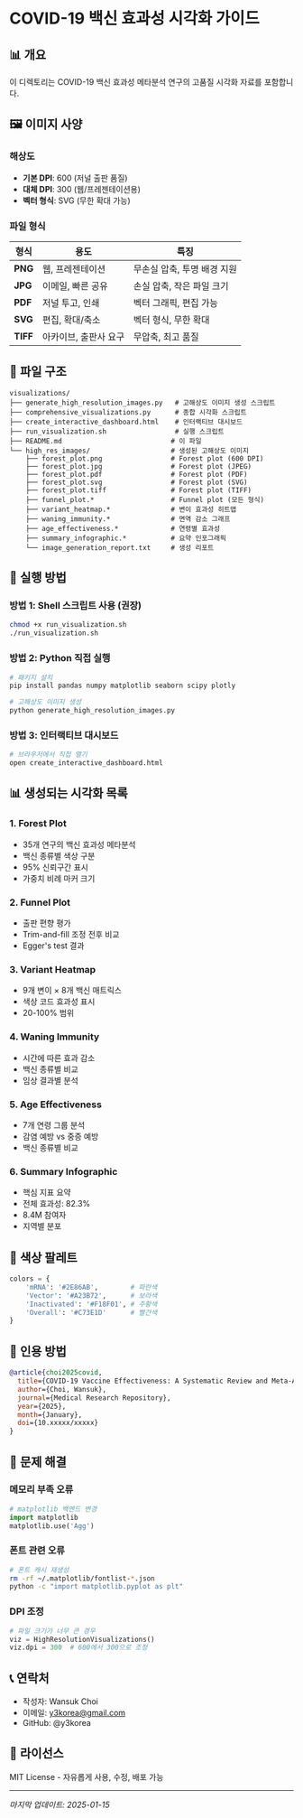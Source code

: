 # COVID-19 백신 효과성 시각화 가이드

## 📊 개요
이 디렉토리는 COVID-19 백신 효과성 메타분석 연구의 고품질 시각화 자료를 포함합니다.

## 🖼️ 이미지 사양

### 해상도
- **기본 DPI**: 600 (저널 출판 품질)
- **대체 DPI**: 300 (웹/프레젠테이션용)
- **벡터 형식**: SVG (무한 확대 가능)

### 파일 형식

| 형식 | 용도 | 특징 |
|------|------|------|
| **PNG** | 웹, 프레젠테이션 | 무손실 압축, 투명 배경 지원 |
| **JPG** | 이메일, 빠른 공유 | 손실 압축, 작은 파일 크기 |
| **PDF** | 저널 투고, 인쇄 | 벡터 그래픽, 편집 가능 |
| **SVG** | 편집, 확대/축소 | 벡터 형식, 무한 확대 |
| **TIFF** | 아카이브, 출판사 요구 | 무압축, 최고 품질 |

## 📁 파일 구조

```
visualizations/
├── generate_high_resolution_images.py   # 고해상도 이미지 생성 스크립트
├── comprehensive_visualizations.py      # 종합 시각화 스크립트
├── create_interactive_dashboard.html    # 인터랙티브 대시보드
├── run_visualization.sh                 # 실행 스크립트
├── README.md                           # 이 파일
└── high_res_images/                    # 생성된 고해상도 이미지
    ├── forest_plot.png                 # Forest plot (600 DPI)
    ├── forest_plot.jpg                 # Forest plot (JPEG)
    ├── forest_plot.pdf                 # Forest plot (PDF)
    ├── forest_plot.svg                 # Forest plot (SVG)
    ├── forest_plot.tiff                # Forest plot (TIFF)
    ├── funnel_plot.*                   # Funnel plot (모든 형식)
    ├── variant_heatmap.*               # 변이 효과성 히트맵
    ├── waning_immunity.*               # 면역 감소 그래프
    ├── age_effectiveness.*             # 연령별 효과성
    ├── summary_infographic.*           # 요약 인포그래픽
    └── image_generation_report.txt     # 생성 리포트
```

## 🚀 실행 방법

### 방법 1: Shell 스크립트 사용 (권장)
```bash
chmod +x run_visualization.sh
./run_visualization.sh
```

### 방법 2: Python 직접 실행
```bash
# 패키지 설치
pip install pandas numpy matplotlib seaborn scipy plotly

# 고해상도 이미지 생성
python generate_high_resolution_images.py
```

### 방법 3: 인터랙티브 대시보드
```bash
# 브라우저에서 직접 열기
open create_interactive_dashboard.html
```

## 📊 생성되는 시각화 목록

### 1. Forest Plot
- 35개 연구의 백신 효과성 메타분석
- 백신 종류별 색상 구분
- 95% 신뢰구간 표시
- 가중치 비례 마커 크기

### 2. Funnel Plot
- 출판 편향 평가
- Trim-and-fill 조정 전후 비교
- Egger's test 결과

### 3. Variant Heatmap
- 9개 변이 × 8개 백신 매트릭스
- 색상 코드 효과성 표시
- 20-100% 범위

### 4. Waning Immunity
- 시간에 따른 효과 감소
- 백신 종류별 비교
- 임상 결과별 분석

### 5. Age Effectiveness
- 7개 연령 그룹 분석
- 감염 예방 vs 중증 예방
- 백신 종류별 비교

### 6. Summary Infographic
- 핵심 지표 요약
- 전체 효과성: 82.3%
- 8.4M 참여자
- 지역별 분포

## 🎨 색상 팔레트

```python
colors = {
    'mRNA': '#2E86AB',        # 파란색
    'Vector': '#A23B72',      # 보라색
    'Inactivated': '#F18F01', # 주황색
    'Overall': '#C73E1D'      # 빨간색
}
```

## 📝 인용 방법

```bibtex
@article{choi2025covid,
  title={COVID-19 Vaccine Effectiveness: A Systematic Review and Meta-Analysis},
  author={Choi, Wansuk},
  journal={Medical Research Repository},
  year={2025},
  month={January},
  doi={10.xxxxx/xxxxx}
}
```

## 🔧 문제 해결

### 메모리 부족 오류
```python
# matplotlib 백엔드 변경
import matplotlib
matplotlib.use('Agg')
```

### 폰트 관련 오류
```bash
# 폰트 캐시 재생성
rm -rf ~/.matplotlib/fontlist-*.json
python -c "import matplotlib.pyplot as plt"
```

### DPI 조정
```python
# 파일 크기가 너무 큰 경우
viz = HighResolutionVisualizations()
viz.dpi = 300  # 600에서 300으로 조정
```

## 📞 연락처
- 작성자: Wansuk Choi
- 이메일: y3korea@gmail.com
- GitHub: @y3korea

## 📄 라이선스
MIT License - 자유롭게 사용, 수정, 배포 가능

---
*마지막 업데이트: 2025-01-15*